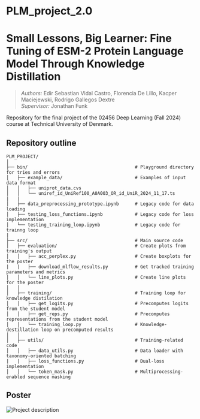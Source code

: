 # PLM_project_2.0

# **Small Lessons, Big Learner:** Fine Tuning of ESM-2 Protein Language Model Through Knowledge Distillation
> *Authors:* Edir Sebastian Vidal Castro, Florencia De Lillo, Kacper Maciejewski, Rodrigo Gallegos Dextre <br />
> *Supervisor:* Jonathan Funk <br />

Repository for the final project of the 02456 Deep Learning (Fall 2024) course at Technical University of Denmark.

## Repository outline
```
PLM_PROJECT/
│
├── bin/                                        # Playground directory for tries and errors
│   ├── example_data/                           # Examples of input data format
│   │   ├── uniprot_data.cvs
│   │   └── uniref_id_UniRef100_A0A003_OR_id_UniR_2024_11_17.ts
|   |
│   ├── data_preprocessing_prototype.ipynb      # Legacy code for data loading
│   ├── testing_loss_functions.ipynb            # Legacy code for loss implementation
│   └── testing_training_loop.ipynb             # Legacy code for trainng loop
|
├── src/                                        # Main source code
│   ├── evaluation/                             # Create plots from training's output
│   │   ├── acc_perplex.py                      # Create boxplots for the poster
|   |   ├── download_mlflow_results.py          # Get tracked training parameters and metrics
│   │   └── line_plots.py                       # Create line plots for the poster
│   │
│   ├── training/                               # Training loop for knowledge distilation
│   │   ├── get_logits.py                       # Precomputes logits from the student model
│   │   ├── get_reps.py                         # Precomputes representations from the student model
│   │   └── training_loop.py                    # Knowledge-destillation loop on precomputed results
│   │
│   ├── utils/                                  # Training-related code
│   │   ├── data_utils.py                       # Data loader with taxonomy-oriented batching
|   |   ├── loss_functions.py                   # Dual-loss implementation
│   │   └── token_mask.py                       # Multiprocessing-enabled sequence masking
```

## Poster
![Project description](bin/img/poster.png)